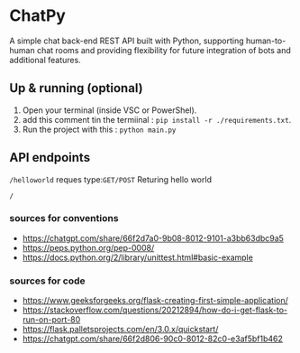 # ChatPy
A simple chat back-end REST API built with Python, supporting human-to-human chat rooms and providing flexibility for future integration of bots and additional features. 



## Up & running (optional)
1. Open your terminal (inside VSC or PowerShel).
2. add this comment tin the termiinal : `pip install -r ./requirements.txt`.
3. Run the project with this : `python main.py`

## API endpoints

`/helloworld` reques type:`GET/POST`
Returing hello world

`/`

### sources for conventions

- https://chatgpt.com/share/66f2d7a0-9b08-8012-9101-a3bb63dbc9a5
- https://peps.python.org/pep-0008/
- https://docs.python.org/2/library/unittest.html#basic-example

### sources for code

- https://www.geeksforgeeks.org/flask-creating-first-simple-application/
- https://stackoverflow.com/questions/20212894/how-do-i-get-flask-to-run-on-port-80
- https://flask.palletsprojects.com/en/3.0.x/quickstart/
- https://chatgpt.com/share/66f2d806-90c0-8012-82c0-e3af5bf1b462